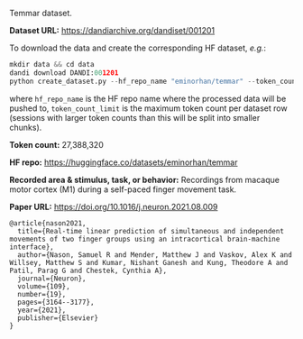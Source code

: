 Temmar dataset. 

**Dataset URL:** https://dandiarchive.org/dandiset/001201

To download the data and create the corresponding HF dataset, *e.g.*:
```python
mkdir data && cd data
dandi download DANDI:001201
python create_dataset.py --hf_repo_name "eminorhan/temmar" --token_count_limit 10_000_000
```
where `hf_repo_name` is the HF repo name where the processed data will be pushed to, `token_count_limit` is the maximum token count per dataset row (sessions with larger token counts than this will be split into smaller chunks).

**Token count:** 27,388,320

**HF repo:** https://huggingface.co/datasets/eminorhan/temmar

**Recorded area & stimulus, task, or behavior:** Recordings from macaque motor cortex (M1) during a self-paced finger movement task.

**Paper URL:** https://doi.org/10.1016/j.neuron.2021.08.009

```
@article{nason2021,
  title={Real-time linear prediction of simultaneous and independent movements of two finger groups using an intracortical brain-machine interface},
  author={Nason, Samuel R and Mender, Matthew J and Vaskov, Alex K and Willsey, Matthew S and Kumar, Nishant Ganesh and Kung, Theodore A and Patil, Parag G and Chestek, Cynthia A},
  journal={Neuron},
  volume={109},
  number={19},
  pages={3164--3177},
  year={2021},
  publisher={Elsevier}
}
```